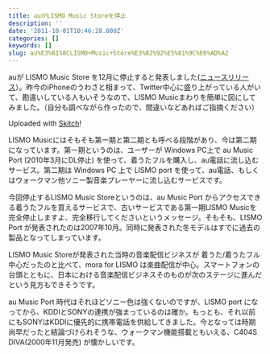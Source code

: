 ```yaml
---
title: auがLISMO Music Storeを停止
description: ''
date: '2011-10-01T10:46:28.000Z'
categories: []
keywords: []
slug: au%E3%81%8CLISMO+Music+Store%E3%82%92%E5%81%9C%E6%AD%A2
---
```

auが LISMO Music Store を12月に停止すると発表しました([ニュースリリース](http://www.kddi.com/corporate/news_release/2011/0930/index.html)）。昨今のiPhoneのうわさと相まって、Twitter中心に盛り上がっている人がいて、勘違いしている人もいそうなので、LISMO Musicまわりを簡単に図にしてみました。（自分も調べながら作ったので、間違いなどあればご指摘ください）

Uploaded with [Skitch](http://skitch.com)!

LISMO Musicにはそもそも第一期と第二期とも呼べる段階があり、今は第二期になっています。第一期というのは、ユーザーが Windows PC上で au Music Port (2010年3月にDL停止) を使って、着うたフルを購入し、au電話に流し込むサービス。第二期は Windows PC 上で LISMO port を使って、au電話、もしくはウォークマン他ソニー製音楽プレーヤーに流し込むサービスです。

今回停止するLISMO Music Storeというのは、au Music Port からアクセスできる着うたフルを買えるサービスで、古いサービスである第一期LISMO Musicを完全停止しますよ、完全移行してくださいというメッセージ。そもそも、LISMO Port が発表されたのは2007年10月。同時に発表された冬モデルはすでに過去の製品となってしまっています。

LISMO Music Storeが発表された当時の音楽配信ビジネスが 着うた/着うたフル 中心だったのと比べて、mora for LISMO は楽曲配信が中心。スマートフォンの台頭とともに、日本における音楽配信ビジネスそのものが次のステージに進んだという見方もできそうです。

au Music Port 時代はそれほどソニー色は強くないのですが、LISMO port になってから、KDDIとSONYの連携が強まっているのは確か。もっとも、それ以前にもSONYはKDDIに優先的に携帯電話を供給してきました。今となっては時期尚早だったと結論づけられそうな、ウォークマン機能搭載ともいえる、C404S DIVA(2000年11月発売) が懐かしいです。